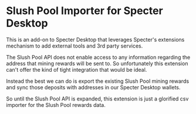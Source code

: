 # Slush Pool Importer for Specter Desktop

This is an add-on to Specter Desktop that leverages Specter's extensions mechanism to add external tools and 3rd party services.

The Slush Pool API does not enable access to any information regarding the address that mining rewards will be sent to. So unfortunately this extension can't offer the kind of tight integration that would be ideal.

Instead the best we can do is export the existing Slush Pool mining rewards and sync those deposits with addresses in our Specter Desktop wallets.

So until the Slush Pool API is expanded, this extension is just a glorified csv importer for the Slush Pool rewards data.
